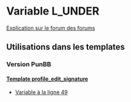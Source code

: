 # Variable L_UNDER
[Explication sur le forum des forums](http://forum.forumactif.com/t294113-listing-des-variables#L_UNDER)
## Utilisations dans les templates
### Version PunBB
#### [Template profile_edit_signature](punbb/profile_edit_signature.md)
* [Variable à la ligne 49](../punbb/profile_edit_signature.tpl#L49)
